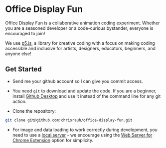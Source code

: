 # Office Display Fun

Office Display Fun is a collaborative animation coding experiment. Whether you are a seasoned developer or a code-curious bystander, everyone is encouraged to join!

We use [p5.js](https://p5js.org/), a library for creative coding with a focus on making coding accessible and inclusive for artists, designers, educators, beginners, and anyone else!

## Get Started

- Send me your github account so I can give you commit access.

- You need `git` to download and update the code. If you are a beginner, install [Github Desktop](https://help.github.com/en/desktop) and use it instead of the command line for any git action.

- Clone the repository:
```bash
git clone git@github.com:chrisrauh/office-display-fun.git
```

- For image and data loading to work correctly during development, you need to use a [local server](https://github.com/processing/p5.js/wiki/Local-server) - we encourage using the [Web Server for Chrome Extension](https://github.com/processing/p5.js/wiki/Local-server#web-server-for-chrome-extension) option for simplicity.


